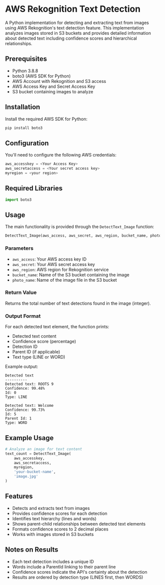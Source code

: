 # AWS Rekognition Text Detection

A Python implementation for detecting and extracting text from images using AWS Rekognition's text detection feature. This implementation analyzes images stored in S3 buckets and provides detailed information about detected text including confidence scores and hierarchical relationships.

## Prerequisites

- Python 3.8.8
- boto3 (AWS SDK for Python)
- AWS Account with Rekognition and S3 access
- AWS Access Key and Secret Access Key
- S3 bucket containing images to analyze

## Installation

Install the required AWS SDK for Python:

```bash
pip install boto3
```

## Configuration

You'll need to configure the following AWS credentials:

```python
aws_accesskey = <Your Access Key>
aws_secretaccess = <Your secret access key>
myregion = <your region>
```

## Required Libraries
```python
import boto3
```

## Usage

The main functionality is provided through the `DetectText_Image` function:

```python
DetectText_Image(aws_access, aws_secret, aws_region, bucket_name, photo_name)
```

### Parameters

- `aws_access`: Your AWS access key ID
- `aws_secret`: Your AWS secret access key
- `aws_region`: AWS region for Rekognition service
- `bucket_name`: Name of the S3 bucket containing the image
- `photo_name`: Name of the image file in the S3 bucket

### Return Value

Returns the total number of text detections found in the image (integer).

### Output Format

For each detected text element, the function prints:
- Detected text content
- Confidence score (percentage)
- Detection ID
- Parent ID (if applicable)
- Text type (LINE or WORD)

Example output:
```
Detected text
----------
Detected text: ROOTS 9
Confidence: 99.48%
Id: 0
Type: LINE

Detected text: Welcome
Confidence: 99.73%
Id: 5
Parent Id: 1
Type: WORD
```

## Example Usage

```python
# Analyze an image for text content
text_count = DetectText_Image(
    aws_accesskey,
    aws_secretaccess,
    myregion,
    'your-bucket-name',
    'image.jpg'
)
```

## Features

- Detects and extracts text from images
- Provides confidence scores for each detection
- Identifies text hierarchy (lines and words)
- Shows parent-child relationships between detected text elements
- Formats confidence scores to 2 decimal places
- Works with images stored in S3 buckets
## Notes on Results

- Each text detection includes a unique ID
- Words include a ParentId linking to their parent line
- Confidence scores indicate the API's certainty about the detection
- Results are ordered by detection type (LINES first, then WORDS)
